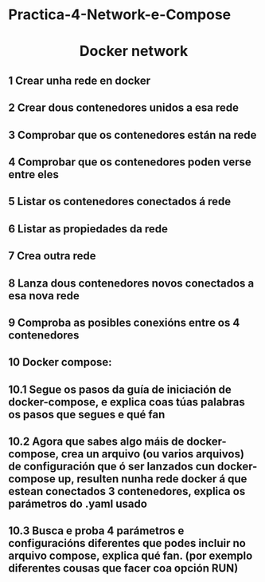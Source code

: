 # Practica-4-Network-e-Compose

## <h1 style="text-align: center;">Docker network</h1>

## 1 Crear unha rede en docker

## 2 Crear dous contenedores unidos a esa rede

## 3 Comprobar que os contenedores están na rede

## 4 Comprobar que os contenedores poden verse entre eles

## 5 Listar os contenedores conectados á rede

## 6 Listar as propiedades da rede

## 7 Crea outra rede

## 8 Lanza dous contenedores novos conectados a esa nova rede

## 9 Comproba as posibles conexións entre os 4 contenedores

## 10 Docker compose:

## 10.1 Segue os pasos da guía de iniciación de docker-compose, e explica coas túas palabras os pasos que segues e qué fan

## 10.2 Agora que sabes algo máis de docker-compose, crea un arquivo (ou varios arquivos) de configuración que ó ser lanzados cun docker-compose up, resulten nunha rede docker á que estean conectados 3 contenedores, explica os parámetros do .yaml usado

## 10.3 Busca e proba 4 parámetros e configuracións diferentes que podes incluir no arquivo compose, explica qué fan. (por exemplo diferentes cousas que facer coa opción RUN)


